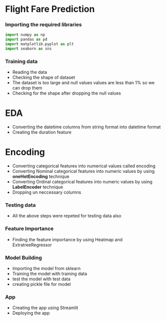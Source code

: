# Flight Fare Prediction
### Importing the required libraries
```python
import numpy as np
import pandas as pd
import matplotlib.pyplot as plt
import seaborn as sns
```

### Training data
- Reading the data
- Checking the shape of dataset
- The dataset is too large and null values values are less than 1% so we can drop them
- Checking for the shape after dropping the null values
# EDA
- Converting the datetime columns from string format into datetime format
- Creating the duration feature
# Encoding
- Converting categorical features into numerical values called encoding
- Converting Nominal categorical features into numeric values by using **oneHotEncoding** technique
- Converting Ordinal categorical features into numeric values by using **LabelEncoder** technique
- Dropping un neccessary columns
### Testing data
- All the above steps were repeted for testing data also
### Feature Importance
- Finding the feature importance by using Heatmap and ExtratreeRegressor
### Model Building
- Importing the model from sklearn
- Training the model with training data 
- test the model with test data
- creating pickle file for model
### App
- Creating the app using Streamlit
- Deploying the app
